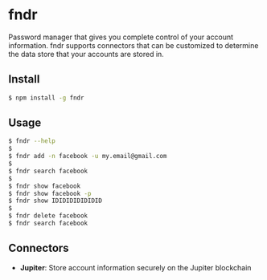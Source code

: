 # fndr

Password manager that gives you complete control of your account information. fndr supports connectors that can be customized to determine the data store that your accounts are stored in.

## Install

```sh
$ npm install -g fndr
```

## Usage

```sh
$ fndr --help
$
$ fndr add -n facebook -u my.email@gmail.com
$
$ fndr search facebook
$
$ fndr show facebook
$ fndr show facebook -p
$ fndr show IDIDIDIDIDIDID
$
$ fndr delete facebook
$ fndr search facebook
```

## Connectors

- **Jupiter**: Store account information securely on the Jupiter blockchain
